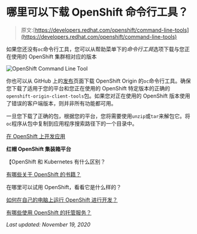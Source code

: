 # 哪里可以下载 OpenShift 命令行工具？

> 原文:[https://developers.redhat.com/openshift/command-line-tools](https://developers.redhat.com/openshift/command-line-tools)

如果您还没有`oc`命令行工具，您可以从帮助菜单下的*命令行工具*选项下载与您正在使用的 OpenShift 集群相对应的版本

![OpenShift Command Line Tool](../Images/782dfd6c776f87babef1c50d7bfa7ae3.png)

你也可以从 GitHub 上的[发布](https://github.com/openshift/origin/releases)页面下载 OpenShift Origin 的`oc`命令行工具。确保您下载了适用于您的平台和您正在使用的 OpenShift 特定版本的正确的`openshift-origin-client-tools`包。如果您对正在使用的 OpenShift 版本使用了错误的客户端版本，则并非所有功能都可用。

一旦您下载了正确的包，根据您的平台，您将需要使用`unzip`或`tar`来解包它。将`oc`程序从包中复制到应用程序搜索路径下的一个目录中。

[在 OpenShift 上开发应用](https://developers.redhat.com/openshift)

**红帽 OpenShift 集装箱平台**

【OpenShift 和 Kubernetes 有什么区别？

[有哪些关于 OpenShift 的书籍？](https://developers.redhat.com/openshift/openshift-books/)

在哪里可以试用 OpenShift，看看它是什么样的？

[如何在自己的电脑上运行 OpenShift 进行开发？](https://developers.redhat.com/openshift/local-openshift/)

[有哪些使用 OpenShift 的托管服务？](https://developers.redhat.com/openshift/hosting-openshift/)

*Last updated: November 19, 2020*